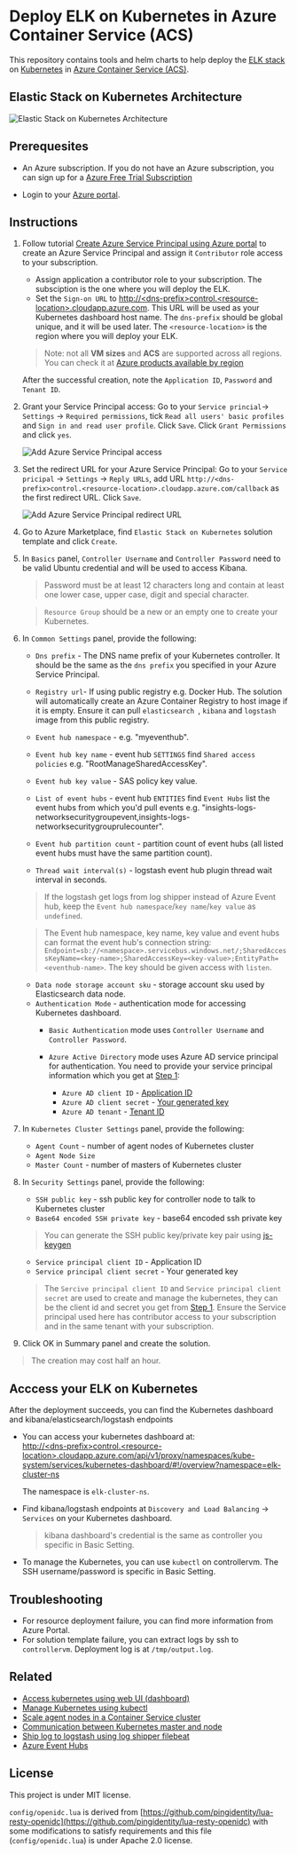 # Deploy ELK on Kubernetes in Azure Container Service (ACS)

This repository contains tools and helm charts to help deploy the [ELK stack](https://www.elastic.co/products) on [Kubernetes](https://kubernetes.io/) in [Azure Container Service (ACS)](https://docs.microsoft.com/azure/container-service/).

## Elastic Stack on Kubernetes Architecture
![Elastic Stack on Kubernetes Architecture](image/elk-acs-kube-arch.png)

## Prerequesites

* An Azure subscription. If you do not have an Azure subscription, you can sign up for a [Azure Free Trial Subscription](https://azure.microsoft.com/offers/ms-azr-0044p/)

* Login to your [Azure portal](https://portal.azure.com).

## Instructions
1. <a id='create-sp'></a>Follow tutorial [Create Azure Service Principal using Azure portal](https://docs.microsoft.com/en-us/azure/azure-resource-manager/resource-group-create-service-principal-portal) to create an Azure Service Principal and assign it `Contributor` role access to your subscription.

    * Assign application a contributor role to your subscription. The subsciption is the one where you will deploy the ELK.
    * Set the `Sign-on URL` to [http://\<dns-prefix>control.\<resource-location>.cloudapp.azure.com](#). This URL will be used as your Kubernetes dashboard host name. The `dns-prefix` should be global unique, and it will be used later. The `<resource-location>` is the region where you will deploy your ELK.

    > Note: not all **VM sizes** and **ACS** are supported across all regions. You can check it at [Azure products available by region](https://azure.microsoft.com/en-us/regions/services/)

    After the successful creation, note the `Application ID`, `Password` and `Tenant ID`.

1. Grant your Service Principal access: Go to your `Service princial`-> `Settings` ->  `Required permissions`, tick `Read all users' basic profiles` and `Sign in and read user profile`. Click `Save`. Click `Grant Permissions` and click `yes`.

   ![Add Azure Service Principal access](image/elk-acs-kube-aad-access.png)

1. Set the redirect URL for your Azure Service Principal: Go to your `Service pricipal` -> `Settings` -> `Reply URLs`, add URL `http://<dns-prefix>control.<resource-location>.cloudapp.azure.com/callback` as the first redirect URL. Click `Save`.

   ![Add Azure Service Principal redirect URL](image/elk-acs-kube-aad-redirect.png)

1. Go to Azure Marketplace, find `Elastic Stack on Kubernetes` solution template and click `Create`.

1. In `Basics` panel, `Controller Username` and `Controller Password` need to be valid Ubuntu credential and will be used to access Kibana.
    > Password must be at least 12 characters long and contain at least one lower case, upper case, digit and special character. 
   
    > `Resource Group` should be a new or an empty one to create your Kubernetes.

1. In `Common Settings` panel, provide the following:
   * `Dns prefix` - The DNS name prefix of your Kubernetes controller. It should be the same as the `dns prefix` you specified in your Azure Service Principal.

   * `Registry url`- If using public registry e.g. Docker Hub. The solution will automatically create an Azure Container Registry to host image if it is empty. Ensure it can pull `elasticsearch `, `kibana` and `logstash` image from this public registry.
   * `Event hub namespace` - e.g. "myeventhub".
   * `Event hub key name` - event hub `SETTINGS` find `Shared access policies` e.g. "RootManageSharedAccessKey".
   * `Event hub key value` - SAS policy key value.
   * `List of event hubs` - event hub `ENTITIES` find `Event Hubs` list the event hubs from which you'd pull events e.g. "insights-logs-networksecuritygroupevent,insights-logs-networksecuritygrouprulecounter".
   * `Event hub partition count` - partition count of event hubs (all listed event hubs must have the same partition count).
   * `Thread wait interval(s)` - logstash event hub plugin thread wait interval in seconds.
  
    > If the logstash get logs from log shipper instead of Azure Event hub, keep the `Event hub namespace`/`key name`/`key value` as `undefined`.
   
    > The Event hub namespace, key name, key value and event hubs can format the event hub's connection string: `Endpoint=sb://<namespace>.servicebus.windows.net/;SharedAccessKeyName=<key-name>;SharedAccessKey=<key-value>;EntityPath=<eventhub-name>`. The key should be given access with `listen`.

   * `Data node storage account sku` - storage account sku used by Elasticsearch data node.
   * `Authentication Mode` - authentication mode for accessing Kubernetes dashboard.
      * `Basic Authentication` mode uses `Controller Username` and `Controller Password`.
      * `Azure Active Directory` mode uses Azure AD service principal for authentication. You need to provide your service principal information which you get at [Step 1](#create-sp):

        * `Azure AD client ID` - [Application ID](https://docs.microsoft.com/en-us/azure/azure-resource-manager/resource-group-create-service-principal-portal#get-application-id-and-authentication-key)
        * `Azure AD client secret` - [Your generated key](https://docs.microsoft.com/en-us/azure/azure-resource-manager/resource-group-create-service-principal-portal#get-application-id-and-authentication-key)
        * `Azure AD tenant` - [Tenant ID](https://docs.microsoft.com/en-us/azure/azure-resource-manager/resource-group-create-service-principal-portal#get-tenant-id)

1. In `Kubernetes Cluster Settings` panel, provide the following:
     * `Agent Count` - number of agent nodes of Kubernetes cluster
     * `Agent Node Size`
     * `Master Count` - number of masters of Kubernetes cluster

1. In `Security Settings` panel, provide the following:
     * `SSH public key` - ssh public key for controller node to talk to Kubernetes cluster
     * `Base64 encoded SSH private key` - base64 encoded ssh private key

      > You can generate the SSH public key/private key pair using [js-keygen](https://microsoft.github.io/elk-acs-kubernetes/)

     * `Service principal client ID` - Application ID
     * `Service principal client secret` - Your generated key

      > The `Sercive principal client ID` and `Service principal client secret` are used to create and manage the kubernetes, they can be the client id and secret you get from [Step 1](#create-sp). Ensure the Service principal used here has contributor access to your subscription and in the same tenant with your subscription.

1. Click OK in Summary panel and create the solution.

> The creation may cost half an hour.

## Acccess your ELK on Kubernetes
After the deployment succeeds, you can find the Kubernetes dashboard and kibana/elasticsearch/logstash endpoints
* You can access your kubernetes dashboard at:   
  [http://\<dns-prefix>control.\<resource-location>.cloudapp.azure.com/api/v1/proxy/namespaces/kube-system/services/kubernetes-dashboard/#!/overview?namespace=elk-cluster-ns](#)

  The namespace is `elk-cluster-ns`.

* Find kibana/logstash endpoints at `Discovery and Load Balancing` -> `Services` on your Kubernetes dashboard.

  > kibana dashboard's credential is the same as controller you specific in Basic Setting.

* To manage the Kubernetes, you can use `kubectl` on controllervm. The  SSH username/password is specific in Basic Setting.

## Troubleshooting
* For resource deployment failure, you can find more information from Azure Portal.
* For solution template failure, you can extract logs by ssh to `controllervm`. Deployment log is at `/tmp/output.log`.

## Related

* [Access kubernetes using web UI (dashboard)](https://kubernetes.io/docs/tasks/access-application-cluster/web-ui-dashboard/)
* [Manage Kubernetes using kubectl](https://kubernetes.io/docs/reference/kubectl/overview/)
* [Scale agent nodes in a Container Service cluster](https://docs.microsoft.com/en-us/azure/container-service/dcos-swarm/container-service-scale)
* [Communication between Kubernetes master and node](https://kubernetes.io/docs/concepts/architecture/master-node-communication/)
* [Ship log to logstash using log shipper filebeat](https://www.elastic.co/guide/en/beats/filebeat/current/filebeat-getting-started.html)
* [Azure Event Hubs](https://docs.microsoft.com/en-us/azure/event-hubs/event-hubs-features)


## License
  This project is under MIT license.

  `config/openidc.lua` is derived from [https://github.com/pingidentity/lua-resty-openidc](https://github.com/pingidentity/lua-resty-openidc) with some modifications to satisfy requirements and this file (`config/openidc.lua`) is under Apache 2.0 license.
